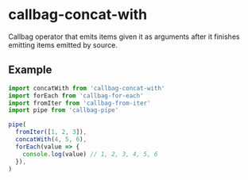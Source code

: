 # callbag-concat-with

Callbag operator that emits items given it as arguments after it finishes emitting items emitted by source.

## Example

```js
import concatWith from 'callbag-concat-with'
import forEach from 'callbag-for-each'
import fromIter from 'callbag-from-iter'
import pipe from 'callbag-pipe'

pipe(
  fromIter([1, 2, 3]),
  concatWith(4, 5, 6),
  forEach(value => {
    console.log(value) // 1, 2, 3, 4, 5, 6
  }),
)
```
